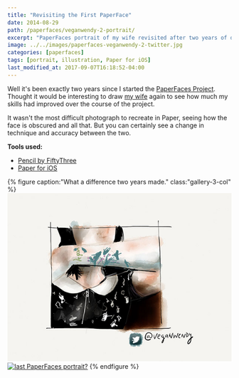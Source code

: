 ```yaml
---
title: "Revisiting the First PaperFace"
date: 2014-08-29
path: /paperfaces/veganwendy-2-portrait/
excerpt: "PaperFaces portrait of my wife revisited after two years of drawing with Paper."
image: ../../images/paperfaces-veganwendy-2-twitter.jpg
categories: [paperfaces]
tags: [portrait, illustration, Paper for iOS]
last_modified_at: 2017-09-07T16:18:52-04:00
---
```


Well it's been exactly two years since I started the [PaperFaces Project](/paperfaces/). Thought it would be interesting to draw [my wife](https://twitter.com/veganwendy) again to see how much my skills had improved over the course of the project.

It wasn't the most difficult photograph to recreate in Paper, seeing how the face is obscured and all that. But you can certainly see a change in technique and accuracy between the two.

**Tools used:**

- [Pencil by FiftyThree](https://www.amazon.com/FiftyThree-Digital-Stylus-Pencil-iPhone/dp/B01JJBUYR4/ref=as_li_ss_tl?keywords=pencil+53&qid=1550586265&s=gateway&sr=8-3&linkCode=ll1&tag=mademist-20&linkId=0134793cb840affff60f2e45a7f64678&language=en_US)
- [Paper for iOS](https://paper.bywetransfer.com/)

{% figure caption:"What a difference two years made." class:"gallery-3-col" %}
[![first PaperFaces portrait](../../images/paperfaces-veganwendy-twitter-600.jpg)](../../images/paperfaces-veganwendy-twitter.jpg) [![last PaperFaces portrait?](../../images/paperfaces-veganwendy-2-twitter-600.jpg)](../../images/paperfaces-veganwendy-2-twitter.jpg)
{% endfigure %}
